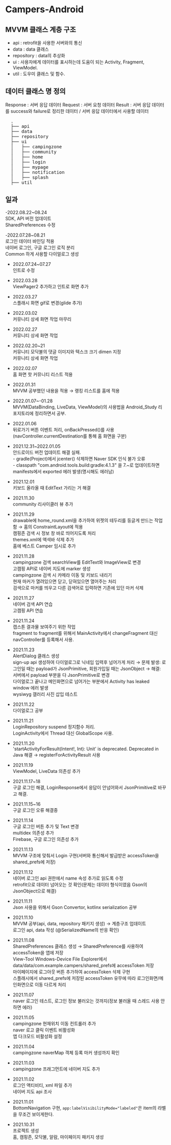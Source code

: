 # Campers-Android

## MVVM 클래스 계층 구조
- api : retrofit을 사용한 서버와의 통신
- data : data 클래스
- repository : data의 추상화
- ui : 사용자에게 데이터를 표시하는데 도움이 되는 Activity, Fragment, ViewModel.
- util : 도우미 클래스 및 함수.

## 데이터 클래스 명 정의
Response : 서버 응답 데이터
Request : 서버 요청 데이터
Result : 서버 응답 데이터를 success와 failure로 정리한 데이터 / 서버 응답 데이터에서 사용할 데이터

<pre>
  .
  ├── api
  ├── data
  ├── repository
  ├── ui
  │   ├── campingzone
  │   ├── community
  │   ├── home
  │   ├── login
  │   ├── mypage
  │   ├── notification
  │   ├── splash
  ├── util
</pre>

## 일과
-2022.08.22~08.24<br/>
    SDK, API 버전 업데이트<br/>
    SharedPreferences 수정

-2022.07.28~08.21<br/>
    로그인 데이터 바인딩 적용<br/>
    네이버 로그인, 구글 로그인 로직 분리<br/>
    Common 하게 사용할 다이얼로그 생성

- 2022.07.24~07.27<br/>
    인트로 수정

- 2022.03.28<br/>
    ViewPager2 추가하고 인트로 화면 추가

- 2022.03.27<br/>
    스플래시 화면 gif로 변경(glide 추가)</br>

- 2022.03.02<br/>
    커뮤니티 상세 화면 작업 마무리

- 2022.02.27<br/>
    커뮤니티 상세 화면 작업

- 2022.02.20~21<br/>
    커뮤니티 모닥불의 댓글 이미지와 텍스크 크기 dimen 지정<br/>
    커뮤니티 상세 화면 작업

- 2022.02.07</br>
    홈 화면 핫 커뮤니티 리스트 적용

- 2022.01.31</br>
    MVVM 공부했던 내용을 적용 → 랭킹 리스트를 홈에 적용

- 2022.01.07~-01.28</br>
    MVVM(DataBinding, LiveData, ViewModel)의 사용법을 Android_Study 리포지토리에 정리하면서 공부.

- 2022.01.06</br>
    뒤로가기 버튼 이벤트 처리, onBackPressed()를 사용(navController.currentDestination를 통해 홈 화면을 구분)
    
- 2021.12.31~2022.01.05</br>
    안드로이드 버전 업데이트 해결 실패.</br>
        - gradle(Project)에서 jcenter() 삭제하면 Naver SDK 인식 불가 오류</br>
        - classpath "com.android.tools.build:gradle:4.1.3" 을 7.~로 업데이트하면 manifests에서 exported 에러 발생(명시해도 에러남) 
  

- 2021.12.01</br>
    키보드 올라올 때 EditText 가리는 거 해결

- 2021.11.30</br>
    community 리사이클러 뷰 추가

- 2021.11.29</br>
    drawable에 home_round.xml을 추가하여 위젯의 테두리를 둥글게 만드는 작업함 → 홈의 ConstraintLayout에 적용</br>
    캠핑존 검색 시 정보 창 바로 띄어지도록 처리</br>
    themes.xml에 액셕바 삭제 추가</br>
    홈에 베스트 Camper 임시로 추가

- 2021.11.28</br>
    campingzone 검색 searchView를 EditText와 ImageView로 변경</br>
    고캠핑 API로 네이버 지도에 marker 생성</br>
    campingzone 검색 시 카메라 이동 및 키보드 내리기</br>
    현재 마커가 열려있으면 닫고, 닫혀있으면 열어주는 처리</br>
    검색으로 마커를 띄우고 다른 검색어로 입력하면 기존에 있던 마커 삭제

- 2021.11.27</br>
    네이버 검색 API 연습</br>
    고캠핑 API 연습

- 2021.11.24</br>
    캡스톤 결과물 보여주기 위한 작업</br>
    fragment to fragment를 위해서 MainActivity에서 changeFragment 대신 navController를 등록해서 사용.
    
- 2021.11.23</br>
    AlertDialog 클래스 생성</br>
    sign-up api 생성하여 다이얼로그로 닉네임 입력후 넘어가게 처리 → 문제 발생: 로그인일 때는 payload가 JsonPrimitive, 회원가입일 때는 JsonObject → 해결: 서버에서 payload 부분을 다 JsonPrimitive로 변경</br>
    다이얼로그 끝나고 메인화면으로 넘어가는 부분에서 Activity has leaked window 에러 발생</br>
    wysiwyg 갤러리 사진 삽입 테스트

- 2021.11.22</br>
    다이얼로그 공부

- 2021.11.21</br>
    LoginRepository suspend 정지함수 처리.</br>
    LoginActivity에서 Thread 대신 GlobalScope 사용.

- 2021.11.20</br>
    'startActivityForResult(Intent!, Int): Unit' is deprecated. Deprecated in Java 해결 → registerForActivityResult 사용

- 2021.11.19</br>
    ViewModel, LiveData 의존성 추가    

- 2021.11.17~18</br>
    구글 로그인 해결, LoginResponse에서 응답이 안넘어와서 JsonPrimitive로 바꾸고 해결.</br>
    
- 2021.11.15~16</br>
    구글 로그인 오류 해결중

- 2021.11.14</br>
    구글 로그인 버튼 추가 및 Text 변경</br>
    multidex 의존성 추가</br>
    Firebase, 구글 로그인 의존성 추가
    
- 2021.11.13</br>
    MVVM 구조에 맞춰서 Login 구현(서버와 통신해서 발급받은 accessToken을 shared_prefs에 저장)</br>

- 2021.11.12</br>
    네이버 로그인 api 권한에서 name 속성 추가로 읽도록 수정</br>
    retrofit으로 데이터 넘어오는 것 확인(문제는 데이터 형식이였음 Gson의 JsonObject으로 해결)

- 2021.11.11</br>
    Json 사용을 위해서 Gson Convertor, kotlinx serialization 공부 

- 2021.11.10</br>
    MVVM 공부(api, data, repository 패키지 생성) → 계층구조 업데이트</br>
    로그인 api, data 작성 (@SerializedName의 반응 확인)

- 2021.11.08</br>
    SharedPreferences 클래스 생성 → SharedPreference를 사용하여 accessToken을 앱에 저장</br>
    View-Tool Windows-Device File Explorer에서 data/data/com.example.campers/shared_prefs에 accessToken 저장</br>
    마이페이지에 로그아웃 버튼 추가하여 accessToken 삭제 구현</br>
    스플래시에서 shared_prefs에 저장된 accessToken 유무에 따라 로그인화면/메인화면으로 이동 다르게 처리

- 2021.11.07</br>
    naver 로그인 테스트, 로그인 정보 불러오는 것까지(정보 불러올 때 스레드 사용 안하면 에러)
    
- 2021.11.05</br>
    campingzone 현재위치 이동 컨트롤러 추가</br>
    naver 로고 클릭 이벤트 비활성화</br>
    앱 다크모드 비활성화 설정

- 2021.11.04</br>
    campingzone naverMap 객체 등록 마커 생성까지 확인

- 2021.11.03</br>
    campingzone 프래그먼트에 네이버 지도 추가
    
- 2021.11.02</br>
     로그인 액티비티, xml 파일 추가</br>
     네이버 지도 api 조사
     
- 2021.11.01</br>
    BottomNavigation 구현, `app:labelVisibilityMode="labeled"`은 item의 라벨을 무조건 보이게한다.

- 2021.10.31</br>
    프로젝트 생성</br>
    홈, 캠핑존, 모닥불, 알람, 마이페이지 패키지 생성